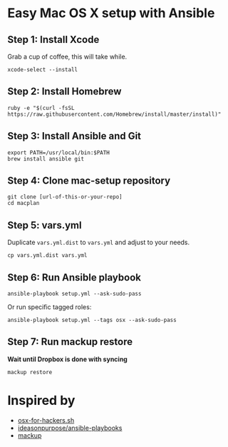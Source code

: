 # Easy Mac OS X setup with Ansible



## Step 1: Install Xcode
Grab a cup of coffee, this will take while.

```
xcode-select --install
```

## Step 2: Install Homebrew
```
ruby -e "$(curl -fsSL https://raw.githubusercontent.com/Homebrew/install/master/install)"
```

## Step 3: Install Ansible and Git
```
export PATH=/usr/local/bin:$PATH
brew install ansible git
```

## Step 4: Clone mac-setup repository
```
git clone [url-of-this-or-your-repo]
cd macplan
```

## Step 5: vars.yml
Duplicate `vars.yml.dist` to `vars.yml` and adjust to your needs.
```
cp vars.yml.dist vars.yml
```

## Step 6: Run Ansible playbook
```
ansible-playbook setup.yml --ask-sudo-pass
```

Or run specific tagged roles:
```
ansible-playbook setup.yml --tags osx --ask-sudo-pass
```

## Step 7: Run mackup restore

**Wait until Dropbox is done with syncing**

```
mackup restore
```

# Inspired by
* [osx-for-hackers.sh](https://gist.github.com/brandonb927/3195465)
* [ideasonpurpose/ansible-playbooks](https://github.com/ideasonpurpose/ansible-playbooks)
* [mackup](https://github.com/lra/mackup)
